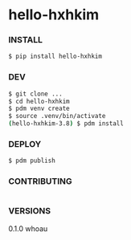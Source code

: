 # hello-hxhkim

### 


### INSTALL
```bash
$ pip install hello-hxhkim
```

### DEV
```bash
$ git clone ...
$ cd hello-hxhkim
$ pdm venv create
$ source .venv/bin/activate
(hello-hxhkim-3.8) $ pdm install
```

### DEPLOY 
```bash
$ pdm publish
```

### CONTRIBUTING
```bash

```

### VERSIONS
0.1.0 whoau
